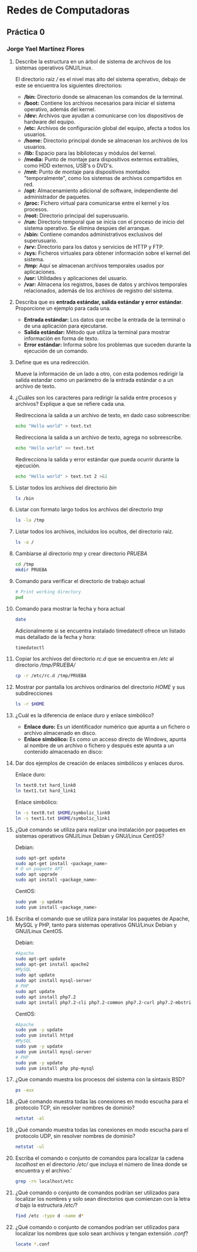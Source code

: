 # Redes de Computadoras

## Práctica 0

### Jorge Yael Martínez Flores

1. Describe la estructura en un árbol de sistema de archivos de los sistemas operativos GNU/Linux.

    El directorio raíz */* es el nivel mas alto del sistema operativo, debajo de este se encuentra los siguientes directorios:

    * **/bin:** Directorio donde se almacenan los comandos de la terminal.
    * **/boot:** Contiene los archivos necesarios para iniciar el sistema operativo, además del kernel.
    * **/dev:** Archivos que ayudan a comunicarse con los dispositivos de hardware del equipo.
    * **/etc:** Archivos de configuración global del equipo, afecta a todos los usuarios.
    * **/home:** Directorio principal donde se almacenan los archivos de los usuarios.
    * **/lib:** Espacio para las bibliotecas y módulos del kernel.
    * **/media:** Punto de montaje para dispositivos externos extraíbles, como HDD externos, USB's o DVD's.
    * **/mnt:** Punto de montaje para dispositivos montados "temporalmente", como los sistemas de archivos compartidos en red.
    * **/opt:** Almacenamiento adicional de software, independiente del administrador de paquetes.
    * **/proc:** Fichero virtual para comunicarse entre el kernel y los procesos.
    * **/root:** Directorio principal del superusuario.
    * **/run:** Directorio temporal que se inicia con el proceso de inicio del sistema operativo. Se elimina despúes del arranque.
    * **/sbin:** Contiene comandos administrativos exclusivos del superusuario.
    * **/srv:** Directorio para los datos y servicios de HTTP y FTP.
    * **/sys:** Ficheros virtuales para obtener información sobre el kernel del sistema.
    * **/tmp:** Aquí se almacenan archivos temporales usados por aplicaciones.
    * **/usr:** Utilidades y aplicaciones del usuario.
    * **/var:** Almacena los registros, bases de datos y archivos temporales relacionados, además de los archivos de registro del sistema.

2. Describa que es **entrada estándar, salida estándar y error estándar**. Proporcione un ejemplo para cada una.

    * **Entrada estándar:** Los datos que recibe la entrada de la terminal o de una aplicación para ejecutarse.
    * **Salida estándar:** Método que utiliza la terminal para mostrar información en forma de texto.
    * **Error estándar:** Informa sobre los problemas que suceden durante la ejecución de un comando.

3. Define que es una redirección.

    Mueve la información de un lado a otro, con esta podemos redirigir la salida estandar como un parámetro de la entrada estándar o a un archivo de texto.

4. ¿Cuáles son los caracteres para redirigir la salida entre procesos y archivos? Explique a que se refiere cada una.

    Redirecciona la salida a un archivo de texto, en dado caso sobreescribe:
    ```bash
    echo "Hello world" > text.txt
    ```

    Redirecciona la salida a un archivo de texto, agrega no sobreescribe.
    ```bash
    echo "Hello world" >> text.txt
    ```

    Redirecciona la salida y error estándar que pueda ocurrir durante la ejecución.
    ```bash
    echo "Hello world" > text.txt 2 >&1
    ```

5. Listar todos los archivos del directorio *bin*

    ```bash
    ls /bin
    ```

6. Listar con formato largo todos los archivos del directorio *tmp*

    ```bash
    ls -la /tmp
    ```

7. Listar todos los archivos, incluidos los ocultos, del directorio raíz.

    ```bash
    ls -a /
    ```

8. Cambiarse al directorio *tmp* y crear directorio *PRUEBA*

    ```bash
    cd /tmp
    mkdir PRUEBA
    ```

9. Comando para verificar el directorio de trabajo actual

    ```bash
    # Print working directory
    pwd
    ```

10. Comando para mostrar la fecha y hora actual

    ```bash
    date
    ```

    Adicionalmente si se encuentra instalado timedatectl ofrece un listado mas detallado de la fecha y hora:
    ```bash
    timedatectl
    ```

11. Copiar los archivos del directorio *rc.d* que se encuentra en */etc* al directorio */tmp/PRUEBA/*

    ```bash
    cp -r /etc/rc.d /tmp/PRUEBA
    ```

12. Mostrar por pantalla los archivos ordinarios del directorio *HOME* y sus subdirecciones

    ```bash
    ls -r $HOME
    ```

13. ¿Cuál es la diferencia de enlace duro y enlace simbólico?

    * **Enlace duro:** Es un identificador numérico que apunta a un fichero o archivo almacenado en disco.
    * **Enlace simbólico:** Es como un acceso directo de Windows, apunta al nombre de un archivo o fichero y después este apunta a un contenido almacenado en disco:
  
14. Dar dos ejemplos de creación de enlaces simbólicos y enlaces duros.

    Enlace duro:
    ```bash
    ln text0.txt hard_link0
    ln text1.txt hard_link1
    ```

    Enlace simbólico:
    ```bash
    ln -s text0.txt $HOME/symbolic_link0
    ln -s text1.txt $HOME/symbolic_link1
    ```

15. ¿Qué comando se utiliza para realizar una instalación por paquetes en sistemas operativos GNU/Linux Debian y GNU/Linux CentOS?

    Debian:
    ```bash
    sudo apt-get update
    sudo apt-get install <package_name>
    # O un paquete APT
    sudo apt upgrade
    sudo apt install <package_name>
    ```

    CentOS:
    ```bash
    sudo yum -y update
    sudo yum install <package_name>
    ```

16. Escriba el comando que se utiliza para instalar los paquetes de Apache, MySQL y PHP, tanto para sistemas operativos GNU/Linux Debian y GNU/Linux CentOS.

    Debian:
    ```bash
    #Apache
    sudo apt-get update
    sudo apt-get install apache2
    #MySQL
    sudo apt update
    sudo apt install mysql-server
    # PHP
    sudo apt update
    sudo apt install php7.2
    sudo apt install php7.2-cli php7.2-common php7.2-curl php7.2-mbstring php7.2-mysql php7.2-xml
    ```
    CentOS:
    ```bash
    #Apache
    sudo yum -y update
    sudo yum install httpd
    #MySQL
    sudo yum -y update
    sudo yum install mysql-server
    # PHP
    sudo yum -y update
    sudo yum install php php-mysql
    ```

17. ¿Que comando muestra los procesos del sistema con la sintaxis BSD?

    ```bash
    ps -aux
    ```

18. ¿Qué comando muestra todas las conexiones en modo escucha para el protocolo TCP, sin resolver nombres de dominio?

    ``` bash
    netstat -al
    ```

19. ¿Qué comando muestra todas las conexiones en modo escucha para el protocolo UDP, sin resolver nombres de dominio?

    ```bash
    netstat -ul
    ```

20. Escriba el comando o conjunto de comandos para localizar la cadena *localhost* en el directorio */etc/* que incluya el número de línea donde se encuentra y el archivo.'

    ```bash
    grep -rn localhost/etc
    ```

21. ¿Qué comando o conjunto de comandos podrían ser utilizados para localizar los nombres y solo sean directorios que comienzan con la letra *d* bajo la estructura */etc/*?

    ```bash
    find /etc -type d -name d*
    ```

22. ¿Qué comando o conjunto de comandos podrían ser utilizados para localizar los nombres que solo sean archivos y tengan extensión *.conf*?

    ```bash
    locate *.conf
    ```
